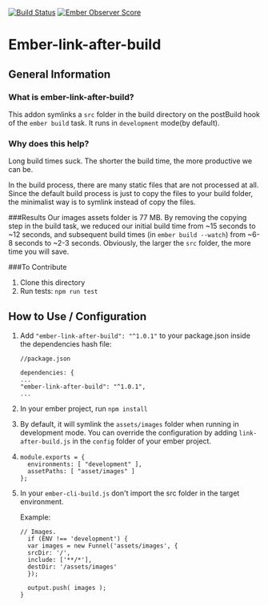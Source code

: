[![Build Status](https://travis-ci.org/dollarshaveclub/ember-link-after-build.svg)](https://travis-ci.org/dollarshaveclub/ember-link-after-build)
[![Ember Observer Score](http://emberobserver.com/badges/ember-link-after-build.svg)](http://emberobserver.com/addons/ember-link-after-build)


# Ember-link-after-build

## General Information

### What is ember-link-after-build?
This addon symlinks a `src` folder in the build directory on the postBuild hook of the `ember build` task. It runs in `development` mode(by default).

### Why does this help?
Long build times suck. The shorter the build time, the more productive we can be.

In the build process, there are many static files that are not processed at all. Since the default build process is just to copy the files to your build folder, the minimalist way is to symlink instead of copy the files.

###Results
Our images assets folder is 77 MB. By removing the copying step in the build task, we reduced our initial build time from ~15 seconds to ~12 seconds, and subsequent build times (in `ember build --watch`) from ~6-8 seconds to ~2-3 seconds. Obviously, the larger the `src` folder, the more time you will save.

###To Contribute

1. Clone this directory
2. Run tests: `npm run test`

## How to Use / Configuration


1. Add `"ember-link-after-build": "^1.0.1"` to your package.json inside the dependencies hash file:


	```
	//package.json

	dependencies: {
	...
	"ember-link-after-build": "^1.0.1",
	...

	```

2. In your ember project, run `npm install`

3. By default, it will symlink the `assets/images` folder when running in development mode. You can override the configuration by adding `link-after-build.js` in the `config` folder of your ember project.
4.
	```
	module.exports = {
	  environments: [ "development" ],
	  assetPaths: [ "asset/images" ]
	};

	```

4. In your `ember-cli-build.js` don't import the src folder in the target environment.

	Example:

	```
	// Images.
	  if (ENV !== 'development') {
	  var images = new Funnel('assets/images', {
	  srcDir: '/',
	  include: ['**/*'],
	  destDir: '/assets/images'
	  });

	  output.push( images );
	}
	```
